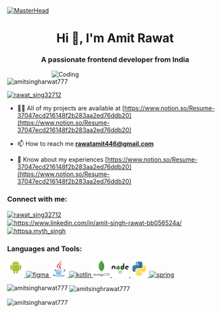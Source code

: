 [![MasterHead](https://64.media.tumblr.com/5d37ab2aa782462c7aa092f7bd0d27cb/2f374d07287b003b-f4/s1280x1920/fe094893d79e09d668e1705e8b9144964f38ce75.gifv)](https://rishavchanda.io)
<h1 align="center">Hi 👋, I'm Amit Rawat</h1>
<h3 align="center">A passionate frontend developer from India</h3>
<img align="right" alt="Coding" width="400" src="https://giphy.com/embed/7ALOsHTCDT5fi">
<p align="left"> <img src="https://komarev.com/ghpvc/?username=amitsingharwat777&label=Profile%20views&color=0e75b6&style=flat" alt="amitsingharwat777" /> </p>

<p align="left"> <a href="https://twitter.com/rawat_sing32712" target="blank"><img src="https://img.shields.io/twitter/follow/rawat_sing32712?logo=twitter&style=for-the-badge" alt="rawat_sing32712" /></a> </p>

- 👨‍💻 All of my projects are available at [https://www.notion.so/Resume-37047ecd216148f2b283aa2ed76ddb20](https://www.notion.so/Resume-37047ecd216148f2b283aa2ed76ddb20)

- 📫 How to reach me **rawatamit446@gmail.com**

- 📄 Know about my experiences [https://www.notion.so/Resume-37047ecd216148f2b283aa2ed76ddb20](https://www.notion.so/Resume-37047ecd216148f2b283aa2ed76ddb20)

<h3 align="left">Connect with me:</h3>
<p align="left">
<a href="https://twitter.com/rawat_sing32712" target="blank"><img align="center" src="https://raw.githubusercontent.com/rahuldkjain/github-profile-readme-generator/master/src/images/icons/Social/twitter.svg" alt="rawat_sing32712" height="30" width="40" /></a>
<a href="https://linkedin.com/in/https://www.linkedin.com/in/amit-singh-rawat-bb056524a/" target="blank"><img align="center" src="https://raw.githubusercontent.com/rahuldkjain/github-profile-readme-generator/master/src/images/icons/Social/linked-in-alt.svg" alt="https://www.linkedin.com/in/amit-singh-rawat-bb056524a/" height="30" width="40" /></a>
<a href="https://instagram.com/httpsa.myth_singh" target="blank"><img align="center" src="https://raw.githubusercontent.com/rahuldkjain/github-profile-readme-generator/master/src/images/icons/Social/instagram.svg" alt="httpsa.myth_singh" height="30" width="40" /></a>
</p>

<h3 align="left">Languages and Tools:</h3>
<p align="left"> <a href="https://developer.android.com" target="_blank" rel="noreferrer"> <img src="https://raw.githubusercontent.com/devicons/devicon/master/icons/android/android-original-wordmark.svg" alt="android" width="40" height="40"/> </a> <a href="https://www.figma.com/" target="_blank" rel="noreferrer"> <img src="https://www.vectorlogo.zone/logos/figma/figma-icon.svg" alt="figma" width="40" height="40"/> </a> <a href="https://www.java.com" target="_blank" rel="noreferrer"> <img src="https://raw.githubusercontent.com/devicons/devicon/master/icons/java/java-original.svg" alt="java" width="40" height="40"/> </a> <a href="https://kotlinlang.org" target="_blank" rel="noreferrer"> <img src="https://www.vectorlogo.zone/logos/kotlinlang/kotlinlang-icon.svg" alt="kotlin" width="40" height="40"/> </a> <a href="https://www.mongodb.com/" target="_blank" rel="noreferrer"> <img src="https://raw.githubusercontent.com/devicons/devicon/master/icons/mongodb/mongodb-original-wordmark.svg" alt="mongodb" width="40" height="40"/> </a> <a href="https://nodejs.org" target="_blank" rel="noreferrer"> <img src="https://raw.githubusercontent.com/devicons/devicon/master/icons/nodejs/nodejs-original-wordmark.svg" alt="nodejs" width="40" height="40"/> </a> <a href="https://www.python.org" target="_blank" rel="noreferrer"> <img src="https://raw.githubusercontent.com/devicons/devicon/master/icons/python/python-original.svg" alt="python" width="40" height="40"/> </a> <a href="https://spring.io/" target="_blank" rel="noreferrer"> <img src="https://www.vectorlogo.zone/logos/springio/springio-icon.svg" alt="spring" width="40" height="40"/> </a> </p>

<p><img align="left" src="https://github-readme-stats.vercel.app/api/top-langs?username=amitsingharwat777&show_icons=true&locale=en&layout=compact" alt="amitsingharwat777" /></p>

<p>&nbsp;<img align="center" src="https://github-readme-stats.vercel.app/api?username=amitsingharwat777&show_icons=true&locale=en" alt="amitsinghrawat777" /></p>

<p><img align="center" src="https://github-readme-streak-stats.herokuapp.com/?user=amitsingharwat777&" alt="amitsingharwat777" /></p>
